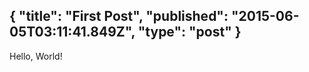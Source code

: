 {
  "title": "First Post",
  "published": "2015-06-05T03:11:41.849Z",
  "type": "post"
}
---
Hello, World!

